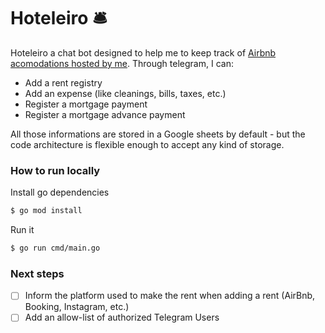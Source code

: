 # Hoteleiro 🛎️

Hoteleiro a chat bot designed to help me to keep track of [Airbnb acomodations hosted by me](https://www.airbnb.com/users/show/114082252). Through telegram, I can:
- Add a rent registry
- Add an expense (like cleanings, bills, taxes, etc.)
- Register a mortgage payment
- Register a mortgage advance payment

All those informations are stored in a Google sheets by default - but the code architecture is flexible enough to accept any kind of storage.


### How to run locally
Install go dependencies
```bash
$ go mod install
```

Run it
```bash
$ go run cmd/main.go
```

### Next steps
- [ ] Inform the platform used to make the rent when adding a rent (AirBnb, Booking, Instagram, etc.)
- [ ] Add an allow-list of authorized Telegram Users
